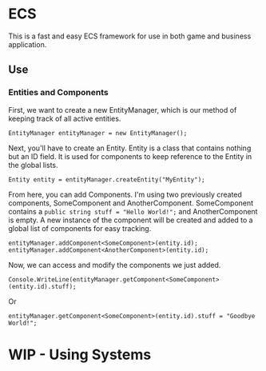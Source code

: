 # ECS
This is a fast and easy ECS framework for use in both game and business application.

## Use

### Entities and Components

First, we want to create a new EntityManager, which is our method of keeping track of all active entities.
```
EntityManager entityManager = new EntityManager();
```

Next, you'll have to create an Entity. Entity is a class that contains nothing but an ID field. It is used for components to keep reference to the Entity in the global lists.
```
Entity entity = entityManager.createEntity("MyEntity");
```

From here, you can add Components. I'm using two previously created components, SomeComponent and AnotherComponent. SomeComponent contains a `public string stuff = "Hello World!";` and AnotherComponent is empty. A 
new instance of the component will be created and added to a global list of components for easy tracking.
```
entityManager.addComponent<SomeComponent>(entity.id);
entityManager.addComponent<AnotherComponent>(entity.id);
```

Now, we can access and modify the components we just added.
```
Console.WriteLine(entityManager.getComponent<SomeComponent>(entity.id).stuff);
```
Or
```
entityManager.getComponent<SomeComponent>(entity.id).stuff = "Goodbye World!";
```

# WIP - Using Systems

